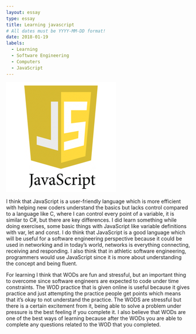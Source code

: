 ```yaml
---
layout: essay
type: essay
title: Learning javascript
# All dates must be YYYY-MM-DD format!
date: 2018-01-19
labels:
  - Learning
  - Software Engineering
  - Computers 
  - JavaScript
---
```


<img class="ui small right circular floated image" src="../images/javascript_logo.png">

I think that JavaScript is a user-friendly language which is more efficient with helping new coders understand the basics but lacks control compared to a language like C, where I can control every point of a variable, it is similar to C#, but there are key differences. I did learn something while doing exercises, some basic things with JavaScript like variable definitions with var, let and const. I do think that JavaScript is a good language which will be useful for a software engineering perspective because it could be used in networking and in today’s world, networks is everything connecting, receiving and responding. I also think that in athletic software engineering, programmers would use JavaScript since it is more about understanding the concept and being fluent.


For learning I think that WODs are fun and stressful, but an important thing to overcome since software engineers are expected to code under time constraints. The WOD practice that is given online is useful because it gives practice and just attempting the practice people get points which means that it’s okay to not understand the practice. The WODS are stressful but there is a certain excitement from it, being able to solve a problem under pressure is the best feeling if you complete it. I also believe that WODs are one of the best ways of learning because after the WODs you are able to complete any questions related to the WOD that you completed.
